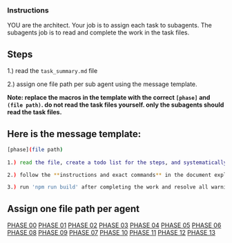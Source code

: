 ### Instructions
YOU are the architect. Your job is to assign each task to subagents. The subagents job is to read and complete the work in the task files.

## Steps
1.) read the `task_summary.md` file

2.) assign one file path per sub agent using the message template. 

**Note: replace the macros in the template with the correct `[phase]` and `(file path)`. do not read the task files yourself. only the subagents should read the task files.**

## Here is the message template:

```bash
[phase](file path)
 
1.) read the file, create a todo list for the steps, and systematically complete the work on the todo list 

2.) follow the **instructions and exact commands** in the document explicitly 

3.) run 'npm run build' after completing the work and resolve all warnings and errors.
```

## Assign one file path per agent

[PHASE 00](docs\tasks\00_PHASE_0_Project_Creation-PART_1.md)
[PHASE 01](docs\tasks\01_PHASE_1_Project_Creation_PART_2.md)
[PHASE 02](docs\tasks\02_PHASE_2_Project_Creation_PART_3.md)
[PHASE 03](docs\tasks\03_PHASE_3_Root_Workspace_Configuration.md)
[PHASE 04](docs\tasks\04_PHASE_4_Project_Structure_and_Configuration.md)
[PHASE 05](docs\tasks\05_PHASE_5_Theme_Context_Provider.md)
[PHASE 06](docs\tasks\06_PHASE_6_Base_UI_Components_shadcn_ui.md)
[PHASE 08](docs\tasks\07_PHASE_7_Layout_Components.md)
[PHASE 09](docs\tasks\08_PHASE_8_Electron_Main_Process_and_IPC.md)
[PHASE 07](docs\tasks\09_PHASE_9_Electron_Preload_Script.md)
[PHASE 10](docs\tasks\10_PHASE_10_System_Tray_Integration.md)
[PHASE 11](docs\tasks\11_PHASE_11_Build_Configuration_and_Icons.md)
[PHASE 12](docs\tasks\12_PHASE_12_Development_Workflow_Scripts.md)
[PHASE 13](docs\tasks\13_PHASE_13_FINAL_UI_UX_REFINEMENT.md)